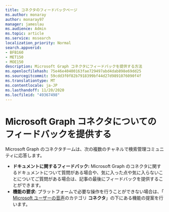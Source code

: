 ```yaml
---
title: コネクタのフィードバックページ
ms.author: monaray
author: monaray97
manager: jameslau
ms.audience: Admin
ms.topic: article
ms.service: mssearch
localization_priority: Normal
search.appverid:
- BFB160
- MET150
- MOE150
description: Microsoft Graph コネクタにフィードバックを提供する方法
ms.openlocfilehash: 75e46e40400163fae729497abd4dab898e69dd25
ms.sourcegitcommit: 59cdd3f0f82b7918399bf44d27d9891076090f4f
ms.translationtype: MT
ms.contentlocale: ja-JP
ms.lasthandoff: 11/20/2020
ms.locfileid: "49367498"
---
```

# <a name="provide-feedback-for-microsoft-graph-connectors"></a>Microsoft Graph コネクタについてのフィードバックを提供する

Microsoft Graph のコネクタチームは、次の複数のチャネルで検索管理コミュニティに応答します。

* **ドキュメントに関するフィードバック:** Microsoft Graph のコネクタに関するドキュメントについて質問がある場合や、気に入った点や気に入らないことについてご質問がある場合は、記事の最後にフィードバックを提供することができます。
* **機能の要求:** プラットフォームで必要な操作を行うことができない場合は、「 [Microsoft ユーザーの音声](https://microsoftsearch.uservoice.com/forums/926998-connectors)のカテゴリ **コネクタ**」の下にある機能の提案を行います。
